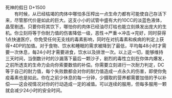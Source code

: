 <title>死神的假日</title>
<meta name="GENERATOR" content="WinCHM">
<meta http-equiv="Content-Type" content="text/html; charset=gb2312">
<br>死神的假日 D+1500
<br>　　有时候，从已经枯竭的肉体中哪怕多压榨出一点生命力都有可能使自己存活下来，尽管那代价是如此的巨大。这支小小的试管中盛有大约10CC的淡蓝色液体，晶莹剔透。只要你将其饮下，哪怕你的肉体已经油尽灯枯也能立刻焕发出庞大的生机。你立刻将等于你耐力值的伤害降低一级，恶性→严重→冲击→完好，同时获得1点快速医疗。你免受任何无支线的毒素影响，同时在对抗毒素和疾病的判定上获得+4DP的加值。对于食物、饮水和睡眠的需求被降到了最低，平均每48小时才需要一次休息，每24小时才需要进食，饮水以及排泄一次。以上这一切，能够维持三天时间，当倒数计时的沙漏落下最后一颗沙子，剧烈的毒性立刻在你体内爆发，之前所透支的生命力会向你索要数倍的补偿。你需要立刻进行一次耐力判定，DC等于自己的耐力值，每个失败数都会对你的耐力值造成一点永久的伤害，即使你免疫毒素也是如此。你在之前少休息的每一分钟，少摄取的营养都需要加倍的予以补偿——这会视情况对你的行动造成一定的减值。可以连续的服用，但每多服用一颗就会减少24小时的安全时间。